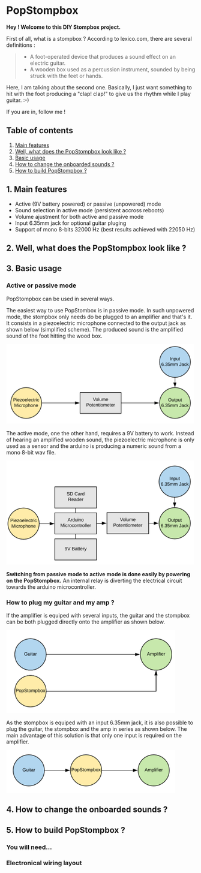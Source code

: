 # PopStompbox

**Hey ! Welcome to this DIY Stompbox project.**

First of all, what is a stompbox ? According to lexico.com, there are several definitions :
> * A foot-operated device that produces a sound effect on an electric guitar.
> * A wooden box used as a percussion instrument, sounded by being struck with the feet or hands.

Here, I am talking about the second one. Basically, I just want something to hit with the foot producing a "clap! clap!" to give us the rhythm while I play guitar. :-)

If you are in, follow me !

## Table of contents

1. [Main features](https://github.com/St4ckben/PopStompbox/blob/master/README.md#1-main-features)
2. [Well, what does the PopStompbox look like ?](https://github.com/St4ckben/PopStompbox/blob/master/README.md#2-well-what-does-the-popstompbox-look-like-)
3. [Basic usage](https://github.com/St4ckben/PopStompbox/blob/master/README.md#3-basic-usage)
4. [How to change the onboarded sounds ?](https://github.com/St4ckben/PopStompbox/blob/master/README.md#4-how-to-change-the-onboarded-sounds-)
5. [How to build PopStompbox ?](https://github.com/St4ckben/PopStompbox/blob/master/README.md#5-how-to-build-popstompbox-)

## 1. Main features

- Active (9V battery powered) or passive (unpowered) mode
- Sound selection in active mode (persistent accross reboots)
- Volume ajustment for both active and passive mode
- Input 6.35mm jack for optional guitar pluging
- Support of mono 8-bits 32000 Hz (best results achieved with 22050 Hz)

## 2. Well, what does the PopStompbox look like ?

## 3. Basic usage

### Active or passive mode

PopStompbox can be used in several ways.

The easiest way to use PopStombox is in passive mode. In such unpowered mode, the stompbox only needs do be plugged to an amplifier and that's it. 
It consists in a piezoelectric microphone connected to the output jack as shown below (simplified scheme). The produced sound is the amplified sound of the foot hitting the wood box.

<img src="https://raw.githubusercontent.com/St4ckben/PopStompbox/master/resources/passive_mode.png" width="500" title="Passive mode">

The active mode, one the other hand, requires a 9V battery to work. Instead of hearing an amplified wooden sound, the piezoelectric microphone is only used as a sensor and the arduino is producing a numeric sound from a mono 8-bit wav file. 

<img src="https://raw.githubusercontent.com/St4ckben/PopStompbox/master/resources/active_mode.png" width="500" title="Active mode">

**Switching from passive mode to active mode is done easily by powering on the PopStompbox.**
An internal relay is diverting the electrical circuit towards the arduino microcontroller.

### How to plug my guitar and my amp ? 

If the amplifier is equiped with several inputs, the guitar and the stompbox can be both plugged directly onto the amplifier as shown below.

<img src="https://raw.githubusercontent.com/St4ckben/PopStompbox/master/resources/parallel_plugging.png" width="450" title="Parallel plugging">

As the stompbox is equiped with an input 6.35mm jack, it is also possible to plug the guitar, the stompbox and the amp in series as shown below. The main advantage of this solution is that only one input is required on the amplifier. 

<img src="https://raw.githubusercontent.com/St4ckben/PopStompbox/master/resources/series_plugging.png" width="450" title="In-series plugging">

## 4. How to change the onboarded sounds ?

## 5. How to build PopStompbox ?

### You will need...

### Electronical wiring layout


